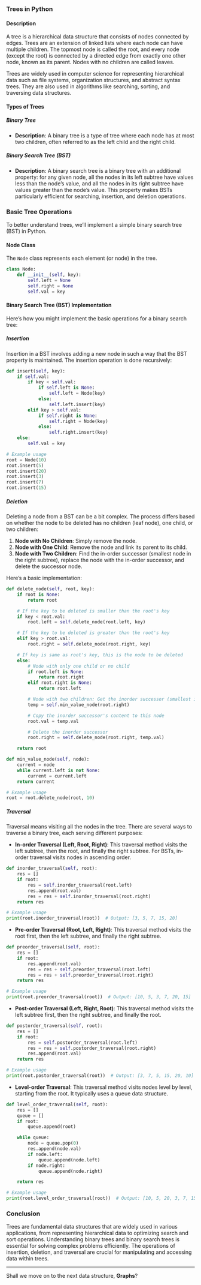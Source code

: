 ### **Trees in Python**

#### **Description**
A tree is a hierarchical data structure that consists of nodes connected by edges. Trees are an extension of linked lists where each node can have multiple children. The topmost node is called the root, and every node (except the root) is connected by a directed edge from exactly one other node, known as its parent. Nodes with no children are called leaves.

Trees are widely used in computer science for representing hierarchical data such as file systems, organization structures, and abstract syntax trees. They are also used in algorithms like searching, sorting, and traversing data structures.

#### **Types of Trees**

##### **Binary Tree**
- **Description**: A binary tree is a type of tree where each node has at most two children, often referred to as the left child and the right child.

##### **Binary Search Tree (BST)**
- **Description**: A binary search tree is a binary tree with an additional property: for any given node, all the nodes in its left subtree have values less than the node’s value, and all the nodes in its right subtree have values greater than the node’s value. This property makes BSTs particularly efficient for searching, insertion, and deletion operations.

### **Basic Tree Operations**

To better understand trees, we’ll implement a simple binary search tree (BST) in Python.

#### **Node Class**
The `Node` class represents each element (or node) in the tree.

```python
class Node:
    def __init__(self, key):
        self.left = None
        self.right = None
        self.val = key
```

#### **Binary Search Tree (BST) Implementation**
Here’s how you might implement the basic operations for a binary search tree:

##### **Insertion**
Insertion in a BST involves adding a new node in such a way that the BST property is maintained. The insertion operation is done recursively:

```python
def insert(self, key):
    if self.val:
        if key < self.val:
            if self.left is None:
                self.left = Node(key)
            else:
                self.left.insert(key)
        elif key > self.val:
            if self.right is None:
                self.right = Node(key)
            else:
                self.right.insert(key)
    else:
        self.val = key

# Example usage
root = Node(10)
root.insert(5)
root.insert(20)
root.insert(3)
root.insert(7)
root.insert(15)
```

##### **Deletion**
Deleting a node from a BST can be a bit complex. The process differs based on whether the node to be deleted has no children (leaf node), one child, or two children:

1. **Node with No Children**: Simply remove the node.
2. **Node with One Child**: Remove the node and link its parent to its child.
3. **Node with Two Children**: Find the in-order successor (smallest node in the right subtree), replace the node with the in-order successor, and delete the successor node.

Here’s a basic implementation:

```python
def delete_node(self, root, key):
    if root is None:
        return root

    # If the key to be deleted is smaller than the root's key
    if key < root.val:
        root.left = self.delete_node(root.left, key)

    # If the key to be deleted is greater than the root's key
    elif key > root.val:
        root.right = self.delete_node(root.right, key)

    # If key is same as root's key, this is the node to be deleted
    else:
        # Node with only one child or no child
        if root.left is None:
            return root.right
        elif root.right is None:
            return root.left

        # Node with two children: Get the inorder successor (smallest in the right subtree)
        temp = self.min_value_node(root.right)

        # Copy the inorder successor's content to this node
        root.val = temp.val

        # Delete the inorder successor
        root.right = self.delete_node(root.right, temp.val)

    return root

def min_value_node(self, node):
    current = node
    while current.left is not None:
        current = current.left
    return current

# Example usage
root = root.delete_node(root, 10)
```

##### **Traversal**
Traversal means visiting all the nodes in the tree. There are several ways to traverse a binary tree, each serving different purposes:

- **In-order Traversal (Left, Root, Right)**: This traversal method visits the left subtree, then the root, and finally the right subtree. For BSTs, in-order traversal visits nodes in ascending order.

```python
def inorder_traversal(self, root):
    res = []
    if root:
        res = self.inorder_traversal(root.left)
        res.append(root.val)
        res = res + self.inorder_traversal(root.right)
    return res

# Example usage
print(root.inorder_traversal(root))  # Output: [3, 5, 7, 15, 20]
```

- **Pre-order Traversal (Root, Left, Right)**: This traversal method visits the root first, then the left subtree, and finally the right subtree.

```python
def preorder_traversal(self, root):
    res = []
    if root:
        res.append(root.val)
        res = res + self.preorder_traversal(root.left)
        res = res + self.preorder_traversal(root.right)
    return res

# Example usage
print(root.preorder_traversal(root))  # Output: [10, 5, 3, 7, 20, 15]
```

- **Post-order Traversal (Left, Right, Root)**: This traversal method visits the left subtree first, then the right subtree, and finally the root.

```python
def postorder_traversal(self, root):
    res = []
    if root:
        res = self.postorder_traversal(root.left)
        res = res + self.postorder_traversal(root.right)
        res.append(root.val)
    return res

# Example usage
print(root.postorder_traversal(root))  # Output: [3, 7, 5, 15, 20, 10]
```

- **Level-order Traversal**: This traversal method visits nodes level by level, starting from the root. It typically uses a queue data structure.

```python
def level_order_traversal(self, root):
    res = []
    queue = []
    if root:
        queue.append(root)

    while queue:
        node = queue.pop(0)
        res.append(node.val)
        if node.left:
            queue.append(node.left)
        if node.right:
            queue.append(node.right)

    return res

# Example usage
print(root.level_order_traversal(root))  # Output: [10, 5, 20, 3, 7, 15]
```

### **Conclusion**
Trees are fundamental data structures that are widely used in various applications, from representing hierarchical data to optimizing search and sort operations. Understanding binary trees and binary search trees is essential for solving complex problems efficiently. The operations of insertion, deletion, and traversal are crucial for manipulating and accessing data within trees.

---

Shall we move on to the next data structure, **Graphs**?
